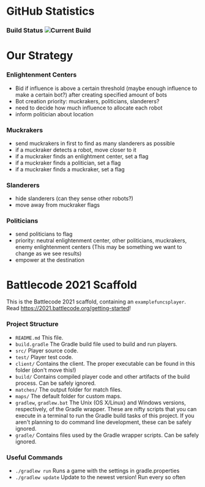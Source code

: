 # GitHub Statistics

### Build Status ![Current Build](https://github.com/BattlecodeTeam4/battlecode21-team4/actions/workflows/gradle.yml/badge.svg)

# Our Strategy

### Enlightenment Centers

- Bid if influence is above a certain threshold (maybe enough influence to make a certain bot?) after creating specified amount of bots
- Bot creation priority: muckrakers, politicians, slanderers?
- need to decide how much influence to allocate each robot
- inform politician about location

### Muckrakers

- send muckrakers in first to find as many slanderers as possible
- if a muckraker detects a robot, move closer to it
- if a muckraker finds an enlightment center, set a flag
- if a muckraker finds a politician, set a flag
- if a muckraker finds a muckraker, set a flag

### Slanderers

- hide slanderers (can they sense other robots?)
- move away from muckraker flags

### Politicians

- send politicians to flag
- priority: neutral enlightenment center, other politicians, muckrakers, enemy enlightenment centers
	(This may be something we want to change as we see results)
- empower at the destination

# Battlecode 2021 Scaffold

This is the Battlecode 2021 scaffold, containing an `examplefuncsplayer`. Read https://2021.battlecode.org/getting-started!

### Project Structure

- `README.md`
    This file.
- `build.gradle`
    The Gradle build file used to build and run players.
- `src/`
    Player source code.
- `test/`
    Player test code.
- `client/`
    Contains the client. The proper executable can be found in this folder (don't move this!)
- `build/`
    Contains compiled player code and other artifacts of the build process. Can be safely ignored.
- `matches/`
    The output folder for match files.
- `maps/`
    The default folder for custom maps.
- `gradlew`, `gradlew.bat`
    The Unix (OS X/Linux) and Windows versions, respectively, of the Gradle wrapper. These are nifty scripts that you can execute in a terminal to run the Gradle build tasks of this project. If you aren't planning to do command line development, these can be safely ignored.
- `gradle/`
    Contains files used by the Gradle wrapper scripts. Can be safely ignored.


### Useful Commands

- `./gradlew run`
    Runs a game with the settings in gradle.properties
- `./gradlew update`
    Update to the newest version! Run every so often
